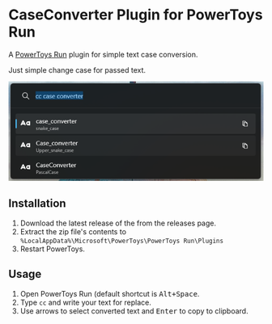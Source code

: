 # CaseConverter Plugin for PowerToys Run

A [PowerToys Run](https://aka.ms/PowerToysOverview_PowerToysRun) plugin for simple text case conversion.

Just simple change case for passed text.

![showcase](./assets/showcase.png)

## Installation

1. Download the latest release of the from the releases page.
2. Extract the zip file's contents to `%LocalAppData%\Microsoft\PowerToys\PowerToys Run\Plugins`
3. Restart PowerToys.

## Usage

1. Open PowerToys Run (default shortcut is <kbd>Alt+Space</kbd>.
2. Type `cc` and write your text for replace.
3. Use arrows to select converted text and <kbd>Enter</kbd> to copy to clipboard.